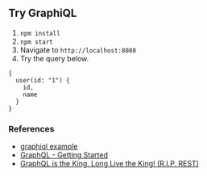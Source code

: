 ## Try GraphiQL

1. `npm install`
2. `npm start`
3. Navigate to `http://localhost:8080`
4. Try the query below.

```
{
  user(id: "1") {
    id,
    name
  }
}
```

### References
- [graphiql example](https://github.com/graphql/graphiql/tree/master/example)
- [GraphQL - Getting Started](http://graphql.org/docs/getting-started/)
- [GraphQL is the King. Long Live the King! (R.I.P. REST)](https://medium.com/@scbarrus/graphql-is-the-king-long-live-the-king-r-i-p-rest-cf04ce38f6c#.8k05qlzc0)

